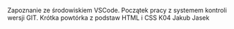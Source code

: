 Zapoznanie ze środowiskiem VSCode. Początek pracy z systemem kontroli wersji GIT. Krótka powtórka z podstaw HTML i CSS 
K04 Jakub Jasek